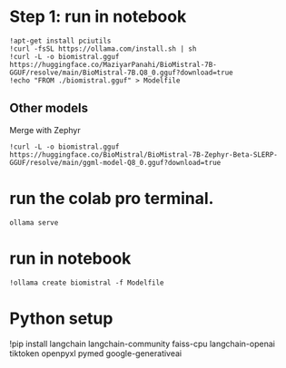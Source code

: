 # Step 1: run in notebook
```
!apt-get install pciutils
!curl -fsSL https://ollama.com/install.sh | sh
!curl -L -o biomistral.gguf https://huggingface.co/MaziyarPanahi/BioMistral-7B-GGUF/resolve/main/BioMistral-7B.Q8_0.gguf?download=true
!echo "FROM ./biomistral.gguf" > Modelfile
```

## Other models


Merge with Zephyr
```
!curl -L -o biomistral.gguf https://huggingface.co/BioMistral/BioMistral-7B-Zephyr-Beta-SLERP-GGUF/resolve/main/ggml-model-Q8_0.gguf?download=true
```

# run the colab pro terminal. 
```
ollama serve
```

# run in notebook
```
!ollama create biomistral -f Modelfile
```

# Python setup
!pip install langchain langchain-community faiss-cpu langchain-openai tiktoken openpyxl pymed google-generativeai